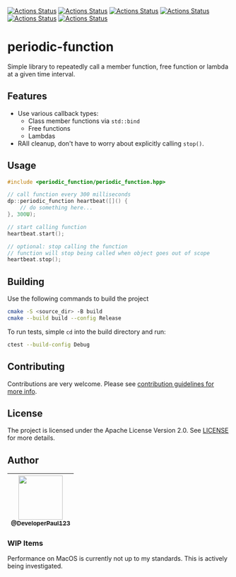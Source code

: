 [![Actions Status](https://github.com/DeveloperPaul123/periodic-function/workflows/MacOS/badge.svg)](https://github.com/DeveloperPaul123/periodic-function/actions)
[![Actions Status](https://github.com/DeveloperPaul123/periodic-function/workflows/Windows/badge.svg)](https://github.com/DeveloperPaul123/periodic-function/actions)
[![Actions Status](https://github.com/DeveloperPaul123/periodic-function/workflows/Ubuntu/badge.svg)](https://github.com/DeveloperPaul123/periodic-function/actions)
[![Actions Status](https://github.com/DeveloperPaul123/periodic-function/workflows/Ubuntu-20.04/badge.svg)](https://github.com/DeveloperPaul123/periodic-function/actions)
[![Actions Status](https://github.com/DeveloperPaul123/periodic-function/workflows/Style/badge.svg)](https://github.com/DeveloperPaul123/periodic-function/actions)
[![Actions Status](https://github.com/DeveloperPaul123/periodic-function/workflows/Install/badge.svg)](https://github.com/DeveloperPaul123/periodic-function/actions)

# periodic-function

Simple library to repeatedly call a member function, free function or lambda at a given time interval.

## Features

* Use various callback types:
  * Class member functions via `std::bind`
  * Free functions
  * Lambdas
* RAII cleanup, don't have to worry about explicitly calling `stop()`.

## Usage

```cpp
#include <periodic_function/periodic_function.hpp>

// call function every 300 milliseconds
dp::periodic_function heartbeat([]() {
    // do something here...
}, 300U);

// start calling function
heartbeat.start();

// optional: stop calling the function
// function will stop being called when object goes out of scope
heartbeat.stop();
```

## Building

Use the following commands to build the project

```bash
cmake -S <source_dir> -B build
cmake --build build --config Release
```

To run tests, simple `cd` into the build directory and run:

```bash
ctest --build-config Debug
```

## Contributing

Contributions are very welcome. Please see [contribution guidelines for more info](CONTRIBUTING.md).

## License

The project is licensed under the Apache License Version 2.0. See [LICENSE](LICENSE) for more details.

## Author

| [<img src="https://avatars0.githubusercontent.com/u/6591180?s=460&v=4" width="100"><br><sub>@DeveloperPaul123</sub>](https://github.com/DeveloperPaul123) |
|:----:|

### WIP Items

Performance on MacOS is currently not up to my standards. This is actively being investigated.
